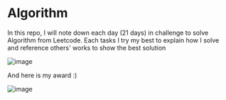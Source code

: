 # Algorithm

In this repo, I will note down each day (21 days) in challenge to solve Algorithm from Leetcode. 
Each tasks I try my best to explain how I solve and reference others' works to show the best solution

![image](https://user-images.githubusercontent.com/5858494/163966357-888e2595-b557-4e55-9798-d7defeb68c63.png)

And here is my award :)

![image](https://user-images.githubusercontent.com/5858494/163964692-e87120d1-36d8-4029-965c-11e64b08f81e.png)
